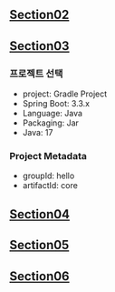 ## [Section02](https://github.com/iieunji023/spring-core/blob/main/%EC%84%B9%EC%85%9802.md)

## [Section03](https://github.com/iieunji023/spring-core/blob/main/%EC%84%B9%EC%85%9803.md)
### 프로젝트 선택
- project: Gradle Project
- Spring Boot: 3.3.x
- Language: Java
- Packaging: Jar
- Java: 17

### Project Metadata
- groupId: hello
- artifactId: core

## [Section04](https://github.com/iieunji023/spring-core/blob/main/%EC%84%B9%EC%85%9804.md)

## [Section05](https://github.com/iieunji023/spring-core/blob/main/%EC%84%B9%EC%85%9805.md)

## [Section06](https://github.com/iieunji023/spring-core/blob/main/%EC%84%B9%EC%85%9806.md)
